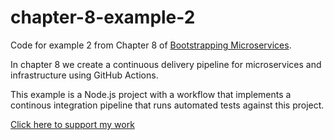 # chapter-8-example-2

Code for example 2 from Chapter 8 of [Bootstrapping Microservices](https://www.bootstrapping-microservices.com).

In chapter 8 we create a continuous delivery pipeline for microservices and infrastructure using GitHub Actions.

This example is a Node.js project with a workflow that implements a continous integration pipeline that runs automated tests against this project.

[Click here to support my work](https://www.codecapers.com.au/about#support-my-work)
